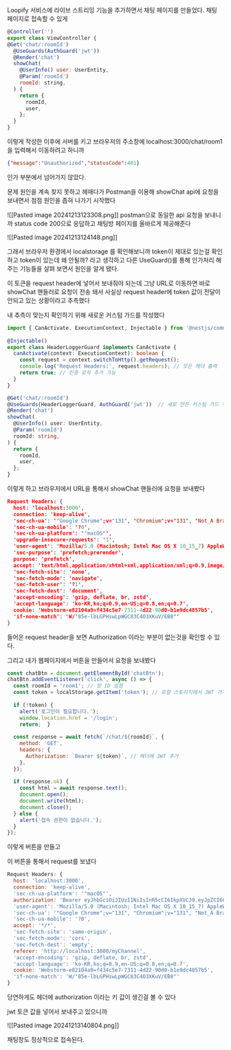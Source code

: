 


Loopify 서비스에 라이브 스트리밍 기능을 추가하면서 채팅 페이지를 만들었다.
채팅 페이지로 접속할 수 있게
```js
@Controller('')  
export class ViewController {
@Get('chat/:roomId')  
  @UseGuards(AuthGuard('jwt'))  
  @Render('chat')  
  showChat(  
    @UserInfo() user: UserEntity,  
    @Param('roomId')  
    roomId: string,  
  ) {  
    return {  
      roomId,  
      user,  
    };  
  }  
}
```

이렇게 작성한 이후에 서버를 키고
브라우저의 주소창에 
localhost:3000/chat/room1을 입력해서 이동하려고 하니까

```json
{"message":"Unauthorized","statusCode":401}
```

인가 부분에서 넘어가지 않았다.


문제 원인을 계속 찾지 못하고 헤매다가 Postman을 이용해 showChat api에 요청을 보내면서
점점 원인을 좁혀 나가기 시작했다

![[Pasted image 20241213123308.png]]
postman으로 동일한 api 요청을 보내니까 status code 200으로 응답하고
채팅방 페이지를 올바르게 제공해준다

![[Pasted image 20241213124148.png]]

그래서 브라우저 환경에서 localstorage 를 확인해보니까
token이 제대로 있는걸 확인하고
token이 있는데 왜 안될까? 라고 생각하고
다른 UseGuard()를 통해 인가처리 해주는 기능들을 살펴 보면서 원인을 알게 됐다.



이 토큰을 request header에 넣어서 보내줘야 되는데 그냥 URL로 이동하면
바로 showChat 핸들러로 요청이 전송 돼서
사실상 request header에 token 값이 전달이 안되고 있는 상황이라고 추측했다

내 추측이 맞는지 확인하기 위해
새로운 커스텀 가드를 작성했다
```ts
import { CanActivate, ExecutionContext, Injectable } from '@nestjs/common';  
  
@Injectable()  
export class HeaderLoggerGuard implements CanActivate {  
  canActivate(context: ExecutionContext): boolean {  
    const request = context.switchToHttp().getRequest();  
    console.log('Request Headers:', request.headers); // 모든 헤더 출력  
    return true; // 인증 로직 추가 가능  
  }  
}
```

```ts
@Get('chat/:roomId')  
@UseGuards(HeaderLoggerGuard, AuthGuard('jwt'))  // 새로 만든 커스텀 가드 적용
@Render('chat')  
showChat(  
  @UserInfo() user: UserEntity,  
  @Param('roomId')  
  roomId: string,  
) {  
  return {  
    roomId,  
    user,  
  };  
}
```

이렇게 하고
브라우저에서 URL을 통해서 showChat 핸들러에 요청을 보내봤다

```json
Request Headers: {
  host: 'localhost:3000',
  connection: 'keep-alive',
  'sec-ch-ua': '"Google Chrome";v="131", "Chromium";v="131", "Not_A Brand";v="24"',
  'sec-ch-ua-mobile': '?0',
  'sec-ch-ua-platform': '"macOS"',
  'upgrade-insecure-requests': '1',
  'user-agent': 'Mozilla/5.0 (Macintosh; Intel Mac OS X 10_15_7) AppleWebKit/537.36 (KHTML, like Gecko) Chrome/131.0.0.0 Safari/537.36',
  'sec-purpose': 'prefetch;prerender',
  purpose: 'prefetch',
  accept: 'text/html,application/xhtml+xml,application/xml;q=0.9,image/avif,image/webp,image/apng,*/*;q=0.8,application/signed-exchange;v=b3;q=0.7',
  'sec-fetch-site': 'none',
  'sec-fetch-mode': 'navigate',
  'sec-fetch-user': '?1',
  'sec-fetch-dest': 'document',
  'accept-encoding': 'gzip, deflate, br, zstd',
  'accept-language': 'ko-KR,ko;q=0.9,en-US;q=0.8,en;q=0.7',
  cookie: 'Webstorm-e82104a9=f434c5e7-7311-4d22-90d0-b1e9dc4857b5',
  'if-none-match': 'W/"85e-lbLGPHswLpWGC83C4O3XKuV/EB8"'
}
```

들어온 request header을 보면
Authorization 이라는 부분이 없는것을 확인할 수 있다.

그리고
내가 웹페이지에서 버튼을 만들어서
요청을 보내봤다

```js
const chatBtn = document.getElementById('chatBtn');  
chatBtn.addEventListener('click', async () => {  
  const roomId = 'room1'; // 방 ID 설정  
  const token = localStorage.getItem('token'); // 로컬 스토리지에서 JWT 가져오기  
  
  if (!token) {  
    alert('로그인이 필요합니다.');  
    window.location.href = '/login';  
    return;  }  
  
  const response = await fetch(`/chat/${roomId}`, {  
    method: 'GET',  
    headers: {  
      Authorization: `Bearer ${token}`, // 헤더에 JWT 추가  
    },  
  });  
  
  if (response.ok) {  
    const html = await response.text();  
    document.open();  
    document.write(html);  
    document.close();  
  } else {  
    alert('접속 권한이 없습니다.');  
  }  
});
```

이렇게 버튼을 만들고

이 버튼을 통해서 request를 보냈다

```js
Request Headers: {
  host: 'localhost:3000',
  connection: 'keep-alive',
  'sec-ch-ua-platform': '"macOS"',
  authorization: 'Bearer eyJhbGciOiJIUzI1NiIsInR5cCI6IkpXVCJ9.eyJpZCI6OSwiZW1haWwiOiJjaG9pMTYyODlAbmF2ZXIuY29tIiwibmFtZSI6Iuy1nOqwle2YhCIsIm5pY2tuYW1lIjoiTnRlcjk5IiwiaXNTb2NpYWwiOmZhbHNlLCJpYXQiOjE3MzQwNjEwNzF9.bGJHn2fmciQvu-ivh1RZYgPpBXDVLd4dIz0loW0LtHc',
  'user-agent': 'Mozilla/5.0 (Macintosh; Intel Mac OS X 10_15_7) AppleWebKit/537.36 (KHTML, like Gecko) Chrome/131.0.0.0 Safari/537.36',
  'sec-ch-ua': '"Google Chrome";v="131", "Chromium";v="131", "Not_A Brand";v="24"',
  'sec-ch-ua-mobile': '?0',
  accept: '*/*',
  'sec-fetch-site': 'same-origin',
  'sec-fetch-mode': 'cors',
  'sec-fetch-dest': 'empty',
  referer: 'http://localhost:3000/myChannel',
  'accept-encoding': 'gzip, deflate, br, zstd',
  'accept-language': 'ko-KR,ko;q=0.9,en-US;q=0.8,en;q=0.7',
  cookie: 'Webstorm-e82104a9=f434c5e7-7311-4d22-90d0-b1e9dc4857b5',
  'if-none-match': 'W/"85e-lbLGPHswLpWGC83C4O3XKuV/EB8"'
}
```


당연하게도 헤더에 authorization 이라는 키 값이 생긴걸 볼 수 있다

jwt 토큰 값을 넣어서 보내주고 있으니까

![[Pasted image 20241213140804.png]]

채팅창도 정상적으로 접속된다.



